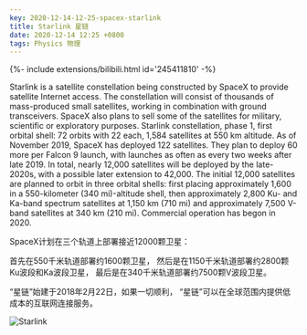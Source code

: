 ```yaml
---
key: 2020-12-14-12-25-spacex-starlink
title: Starlink 星链
date: 2020-12-14 12:25 +0800
tags: Physics 物理
---
```


<div>{%- include extensions/bilibili.html id='245411810' -%}</div>

Starlink is a satellite constellation being constructed by SpaceX to provide satellite Internet access. The constellation will consist of thousands of mass-produced small satellites, working in combination with ground transceivers. SpaceX also plans to sell some of the satellites for military, scientific or exploratory purposes. Starlink constellation, phase 1, first orbital shell: 72 orbits with 22 each, 1,584 satellites at 550 km altitude. As of November 2019, SpaceX has deployed 122 satellites. They plan to deploy 60 more per Falcon 9 launch, with launches as often as every two weeks after late 2019. In total, nearly 12,000 satellites will be deployed by the late-2020s, with a possible later extension to 42,000. The initial 12,000 satellites are planned to orbit in three orbital shells: first placing approximately 1,600 in a 550-kilometer (340 mi)-altitude shell, then approximately 2,800 Ku- and Ka-band spectrum satellites at 1,150 km (710 mi) and approximately 7,500 V-band satellites at 340 km (210 mi). Commercial operation has begon in 2020.

SpaceX计划在三个轨道上部署接近12000颗卫星：

首先在550千米轨道部署约1600颗卫星，
然后是在1150千米轨道部署约2800颗Ku波段和Ka波段卫星，
最后是在340千米轨道部署约7500颗V波段卫星。

“星链”始建于2018年2月22日，如果一切顺利，
“星链”可以在全球范围内提供低成本的互联网连接服务。

![Starlink](https://tenetai.com/starlink.jpg)

<!--more-->
